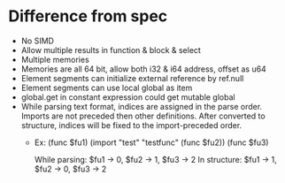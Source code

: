 # Difference from spec

* No SIMD
* Allow multiple results in function & block & select
* Multiple memories
* Memories are all 64 bit, allow both i32 & i64 address, offset as u64
* Element segments can initialize external reference by ref.null 
* Element segments can use local global as item
* global.get in constant expression could get mutable global
* While parsing text format, indices are assigned in the parse order. Imports are not preceded then other definitions. After converted to structure, indices will be fixed to the import-preceded order.
  - Ex:
    (func $fu1)
    (import "test" "testfunc" (func $fu2))
    (func $fu3)

    While parsing: $fu1 -> 0, $fu2 -> 1, $fu3 -> 2
    In structure: $fu1 -> 1, $fu2 -> 0, $fu3 -> 2